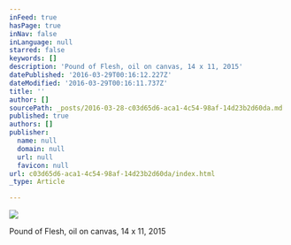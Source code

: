 ```yaml
---
inFeed: true
hasPage: true
inNav: false
inLanguage: null
starred: false
keywords: []
description: 'Pound of Flesh, oil on canvas, 14 x 11, 2015'
datePublished: '2016-03-29T00:16:12.227Z'
dateModified: '2016-03-29T00:16:11.737Z'
title: ''
author: []
sourcePath: _posts/2016-03-28-c03d65d6-aca1-4c54-98af-14d23b2d60da.md
published: true
authors: []
publisher:
  name: null
  domain: null
  url: null
  favicon: null
url: c03d65d6-aca1-4c54-98af-14d23b2d60da/index.html
_type: Article

---
```

![](https://s3-us-west-2.amazonaws.com/the-grid-img/p/fb95ab70790915b0e6c898dfab5f01d3f8eb5595.jpg)

Pound of Flesh, oil on canvas, 14 x 11, 2015